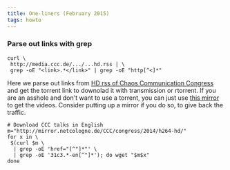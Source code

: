 ```yaml
---
title: One-liners (February 2015)
tags: howto
---
```


### Parse out links with grep

``` 
curl \
 http://media.ccc.de/.../...hd.rss | \
 grep -oE "<link>.*</link>" | grep -oE "http[^<]*"
```

Here we parse out links from [HD rss of Chaos Communication Congress](http://media.ccc.de/browse/congress/2014/broadcatching-mp4%20(hd).rss) 
and get the torrent link to downolad it with transmission or rtorrent.
If you are an asshole and don't want to use a torrent, you can just use [this mirror](http://mirror.netcologne.de/CCC/congress/2014/h264-hd/)
to get the videos. Consider putting up a mirror if you do so, to give back the traffic.

```
# Download CCC talks in English
m="http://mirror.netcologne.de/CCC/congress/2014/h264-hd/"
for x in \
 $(curl $m \
  | grep -oE 'href="[^"]*"' \
  | grep -oE '31c3.*-en[^"]*'); do wget "$m$x"
done
```
